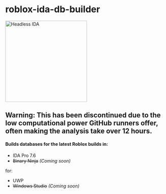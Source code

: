 # roblox-ida-db-builder

<img alt="Headless IDA" src="https://github.com/DennyDai/headless-ida/blob/911a433750750ec72ed7818bb6809c372323b80d/headless-ida.png" width="256">

## Warning: This has been discontinued due to the low computational power GitHub runners offer, often making the analysis take over 12 hours.
#### Builds databases for the latest Roblox builds in:
- IDA Pro 7.6
- ~~Binary Ninja~~ *(Coming soon)*
  
for:
- UWP
- ~~Windows Studio~~ *(Coming soon)*
